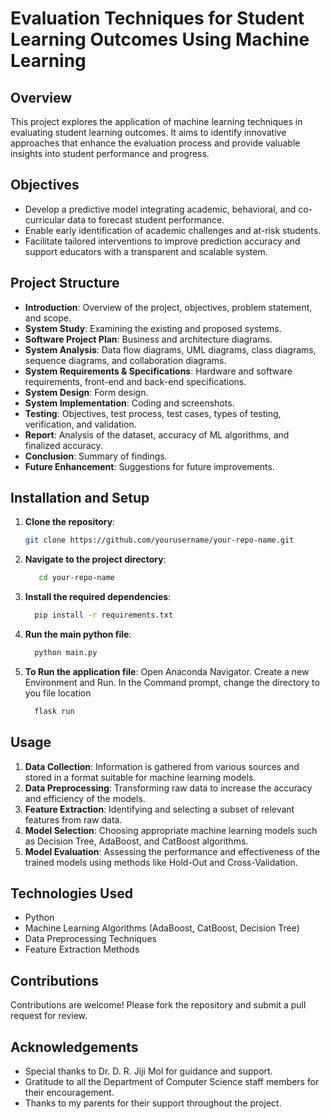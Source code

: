 # Evaluation Techniques for Student Learning Outcomes Using Machine Learning

## Overview
This project explores the application of machine learning techniques in evaluating student learning outcomes. It aims to identify innovative approaches that enhance the evaluation process and provide valuable insights into student performance and progress.

## Objectives
- Develop a predictive model integrating academic, behavioral, and co-curricular data to forecast student performance.
- Enable early identification of academic challenges and at-risk students.
- Facilitate tailored interventions to improve prediction accuracy and support educators with a transparent and scalable system.

## Project Structure
- **Introduction**: Overview of the project, objectives, problem statement, and scope.
- **System Study**: Examining the existing and proposed systems.
- **Software Project Plan**: Business and architecture diagrams.
- **System Analysis**: Data flow diagrams, UML diagrams, class diagrams, sequence diagrams, and collaboration diagrams.
- **System Requirements & Specifications**: Hardware and software requirements, front-end and back-end specifications.
- **System Design**: Form design.
- **System Implementation**: Coding and screenshots.
- **Testing**: Objectives, test process, test cases, types of testing, verification, and validation.
- **Report**: Analysis of the dataset, accuracy of ML algorithms, and finalized accuracy.
- **Conclusion**: Summary of findings.
- **Future Enhancement**: Suggestions for future improvements.

## Installation and Setup
1. **Clone the repository**:
   ```sh
   git clone https://github.com/yourusername/your-repo-name.git
   ```
2. **Navigate to the project directory**:
   ```sh
      cd your-repo-name
   ```
3. **Install the required dependencies**:
   ```sh
     pip install -r requirements.txt
   ```
5. **Run the main python file**:
   ```sh
     python main.py
   ```
6. **To Run the application file**:
Open Anaconda Navigator.
Create a new Environment and Run.
In the Command prompt, change the directory to you file location
   ```sh
     flask run
   ``` 

## Usage
1. **Data Collection**: Information is gathered from various sources and stored in a format suitable for machine learning models.
2. **Data Preprocessing**: Transforming raw data to increase the accuracy and efficiency of the models.
3. **Feature Extraction**: Identifying and selecting a subset of relevant features from raw data.
4. **Model Selection**: Choosing appropriate machine learning models such as Decision Tree, AdaBoost, and CatBoost algorithms.
5. **Model Evaluation**: Assessing the performance and effectiveness of the trained models using methods like Hold-Out and Cross-Validation.

## Technologies Used
- Python
- Machine Learning Algorithms (AdaBoost, CatBoost, Decision Tree)
- Data Preprocessing Techniques
- Feature Extraction Methods

## Contributions
Contributions are welcome! Please fork the repository and submit a pull request for review.

## Acknowledgements
- Special thanks to Dr. D. R. Jiji Mol for guidance and support.
- Gratitude to all the Department of Computer Science staff members for their encouragement.
- Thanks to my parents for their support throughout the project.
